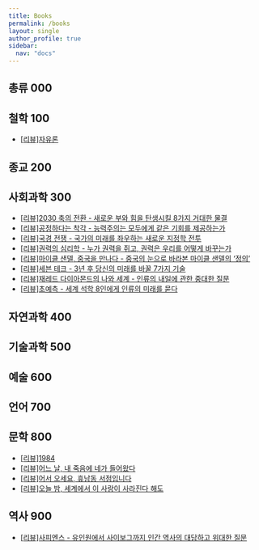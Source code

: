 ```yaml
---
title: Books
permalink: /books
layout: single
author_profile: true
sidebar:
  nav: "docs"
---
```


## 총류 000
## 철학 100

* [[리뷰]자유론](/books/books-onliberty)

## 종교 200
## 사회과학 300

* [[리뷰]2030 축의 전환 - 새로운 부와 힘을 탄생시킬 8가지 거대한 물결](/books/books-2030thefutureofeverything)
* [[리뷰]공정하다는 착각 - 능력주의는 모두에게 같은 기회를 제공하는가](/books/books-tyrannyofmerit)
* [[리뷰]국경 전쟁 - 국가의 미래를 좌우하는 새로운 지정학 전투](/books/books-thenewborderwars)
* [[리뷰]권력의 심리학 - 누가 권력을 쥐고, 권력은 우리를 어떻게 바꾸는가](/books/books-corruptiblewhogetspowerandhowitchangesus)
* [[리뷰]마이클 샌델, 중국을 만나다 - 중국의 눈으로 바라본 마이클 샌델의 ‘정의’](/books/books-encounteringchina)
* [[리뷰]세븐 테크 - 3년 후 당신의 미래를 바꿀 7가지 기술](/books/books-seventech)
* [[리뷰]재레드 다이아몬드의 나와 세계 - 인류의 내일에 관한 중대한 질문](/books/books-jareddiamondmeandtheworld)
* [[리뷰]초예측 - 세계 석학 8인에게 인류의 미래를 묻다](/books/books-hyperprediction)

## 자연과학 400
## 기술과학 500
## 예술 600
## 언어 700
## 문학 800

* [[리뷰]1984](/books/books-bigbrother1984)
* [[리뷰]어느 날, 내 죽음에 네가 들어왔다](/books/books-onedayyoucameintomydeath)
* [[리뷰]어서 오세요, 휴남동 서점입니다](/books/books-welcometohunamdongbookstore)
* [[리뷰]오늘 밤, 세계에서 이 사랑이 사라진다 해도](/books/books-tonightevenifthislovedisappearsfromtheworld)

## 역사 900

* [[리뷰]사피엔스 - 유인원에서 사이보그까지 인간 역사의 대담하고 위대한 질문](/books/books-sapiensabriefhistoryofhumankind)